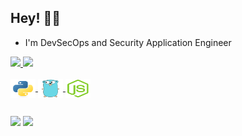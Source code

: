 ## Hey! 👩‍💻

- I'm DevSecOps and Security Application Engineer 

 <div>
  <a href="https://github.com/michelleamesquita">
  <img height="180em" src="https://github-readme-stats.vercel.app/api?username=michelleamesquita&show_icons=true&theme=dracula&include_all_commits=true&count_private=true"/>
  <img height="180em" src="https://github-readme-stats.vercel.app/api/top-langs/?username=michelleamesquita&layout=compact&langs_count=7&theme=dracula"/>
</div>
<div style="display: inline_block"><br>
  <img align="center" height="30" width="40" src="https://raw.githubusercontent.com/devicons/devicon/master/icons/python/python-original.svg"> 
  <img align="center" height="30" width="40" src="https://raw.githubusercontent.com/devicons/devicon/master/icons/go/go-original.svg"> 
  <img align="center" height="30" width="40" src="https://raw.githubusercontent.com/devicons/devicon/master/icons/nodejs/nodejs-original.svg"> 
 </div>
  
  ##
 
<div> 
  <a href="https://www.linkedin.com/in/michelleamesquita" target="_blank"><img src="https://img.shields.io/badge/-LinkedIn-%230077B5?style=for-the-badge&logo=linkedin&logoColor=white" target="_blank"></a> 
  <a href="https://michelleamesquita.medium.com/" target="_blank"><img src="https://img.shields.io/badge/-medium-lightgrey?style=for-the-badge&logo=medium&logoColor=white" target="_blank"></a> 
</div>
